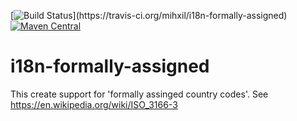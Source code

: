 [![Build Status](https://travis-ci.org/mihxil/i18n-formally-assigned.svg?)](https://travis-ci.org/mihxil/i18n-formally-assigned)
[![Maven Central](https://img.shields.io/maven-central/v/org.meeuw/i18n-formally-assigned.svg?label=Maven%20Central)](https://search.maven.org/search?q=g:%22org.meeuw%22)

# i18n-formally-assigned

This create support for 'formally assinged country codes'. See https://en.wikipedia.org/wiki/ISO_3166-3
